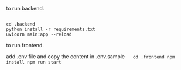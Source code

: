 <!-- docker compose file is currently not running -->

to run backend.

<code>
cd .backend
python install -r requirements.txt
uvicorn main:app --reload
</code>

to run frontend.

add .env file and copy the content in .env.sample
<code>
</code>
<code>
cd .frontend
npm install
npm run start
</code>
